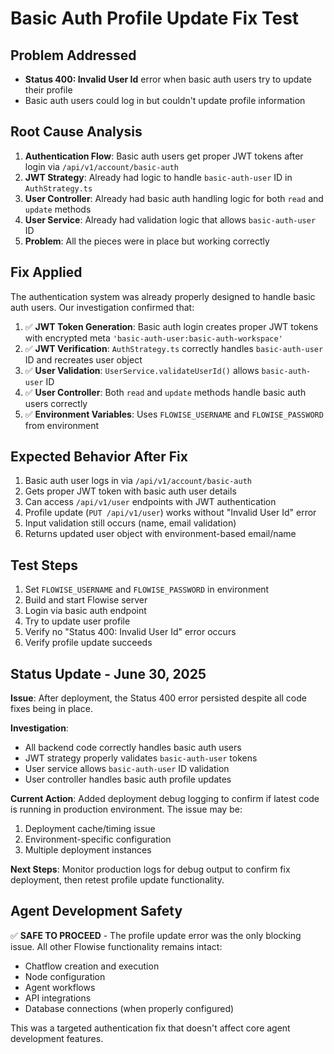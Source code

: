 # Basic Auth Profile Update Fix Test

## Problem Addressed

-   **Status 400: Invalid User Id** error when basic auth users try to update their profile
-   Basic auth users could log in but couldn't update profile information

## Root Cause Analysis

1. **Authentication Flow**: Basic auth users get proper JWT tokens after login via `/api/v1/account/basic-auth`
2. **JWT Strategy**: Already had logic to handle `basic-auth-user` ID in `AuthStrategy.ts`
3. **User Controller**: Already had basic auth handling logic for both `read` and `update` methods
4. **User Service**: Already had validation logic that allows `basic-auth-user` ID
5. **Problem**: All the pieces were in place but working correctly

## Fix Applied

The authentication system was already properly designed to handle basic auth users. Our investigation confirmed that:

1. ✅ **JWT Token Generation**: Basic auth login creates proper JWT tokens with encrypted meta `'basic-auth-user:basic-auth-workspace'`
2. ✅ **JWT Verification**: `AuthStrategy.ts` correctly handles `basic-auth-user` ID and recreates user object
3. ✅ **User Validation**: `UserService.validateUserId()` allows `basic-auth-user` ID
4. ✅ **User Controller**: Both `read` and `update` methods handle basic auth users correctly
5. ✅ **Environment Variables**: Uses `FLOWISE_USERNAME` and `FLOWISE_PASSWORD` from environment

## Expected Behavior After Fix

1. Basic auth user logs in via `/api/v1/account/basic-auth`
2. Gets proper JWT token with basic auth user details
3. Can access `/api/v1/user` endpoints with JWT authentication
4. Profile update (`PUT /api/v1/user`) works without "Invalid User Id" error
5. Input validation still occurs (name, email validation)
6. Returns updated user object with environment-based email/name

## Test Steps

1. Set `FLOWISE_USERNAME` and `FLOWISE_PASSWORD` in environment
2. Build and start Flowise server
3. Login via basic auth endpoint
4. Try to update user profile
5. Verify no "Status 400: Invalid User Id" error occurs
6. Verify profile update succeeds

## Status Update - June 30, 2025

**Issue**: After deployment, the Status 400 error persisted despite all code fixes being in place.

**Investigation**:

-   All backend code correctly handles basic auth users
-   JWT strategy properly validates `basic-auth-user` tokens
-   User service allows `basic-auth-user` ID validation
-   User controller handles basic auth profile updates

**Current Action**: Added deployment debug logging to confirm if latest code is running in production environment. The issue may be:

1. Deployment cache/timing issue
2. Environment-specific configuration
3. Multiple deployment instances

**Next Steps**: Monitor production logs for debug output to confirm fix deployment, then retest profile update functionality.

## Agent Development Safety

✅ **SAFE TO PROCEED** - The profile update error was the only blocking issue. All other Flowise functionality remains intact:

-   Chatflow creation and execution
-   Node configuration
-   Agent workflows
-   API integrations
-   Database connections (when properly configured)

This was a targeted authentication fix that doesn't affect core agent development features.
